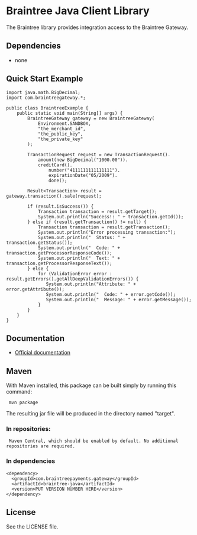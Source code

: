 # Braintree Java Client Library

The Braintree library provides integration access to the Braintree Gateway.

## Dependencies

* none

## Quick Start Example

    import java.math.BigDecimal;
    import com.braintreegateway.*;

    public class BraintreeExample {
        public static void main(String[] args) {
            BraintreeGateway gateway = new BraintreeGateway(
                Environment.SANDBOX,
                "the_merchant_id",
                "the_public_key",
                "the_private_key"
            );

            TransactionRequest request = new TransactionRequest().
                amount(new BigDecimal("1000.00")).
                creditCard().
                    number("4111111111111111").
                    expirationDate("05/2009").
                    done();

            Result<Transaction> result = gateway.transaction().sale(request);

            if (result.isSuccess()) {
                Transaction transaction = result.getTarget();
                System.out.println("Success!: " + transaction.getId());
            } else if (result.getTransaction() != null) {
                Transaction transaction = result.getTransaction();
                System.out.println("Error processing transaction:");
                System.out.println("  Status: " + transaction.getStatus());
                System.out.println("  Code: " + transaction.getProcessorResponseCode());
                System.out.println("  Text: " + transaction.getProcessorResponseText());
            } else {
                for (ValidationError error : result.getErrors().getAllDeepValidationErrors()) {
                   System.out.println("Attribute: " + error.getAttribute());
                   System.out.println("  Code: " + error.getCode());
                   System.out.println("  Message: " + error.getMessage());
                }
            }
        }
    }


## Documentation

 * [Official documentation](http://www.braintreepayments.com/docs/java)

## Maven

  With Maven installed, this package can be built simply by running this command:

     mvn package

  The resulting jar file will be produced in the directory named "target".

### In repositories:

     Maven Central, which should be enabled by default. No additional repositories are required.

### In dependencies

    <dependency>
      <groupId>com.braintreepayments.gateway</groupId>
      <artifactId>braintree-java</artifactId>
      <version>PUT VERSION NUMBER HERE</version>
    </dependency>

## License

See the LICENSE file.
